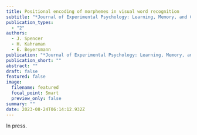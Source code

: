 ```yaml
---
title: Positional encoding of morphemes in visual word recognition
subtitle: "*Journal of Experimental Psychology: Learning, Memory, and Cognition*."
publication_types:
  - "2"
authors:
  - J. Spencer
  - H. Kahraman
  - E. Beyersmann
publication: "*Journal of Experimental Psychology: Learning, Memory, and Cognition*"
publication_short: ""
abstract: ""
draft: false
featured: false
image:
  filename: featured
  focal_point: Smart
  preview_only: false
summary: ""
date: 2023-08-24T06:14:12.932Z
---
```

In press.